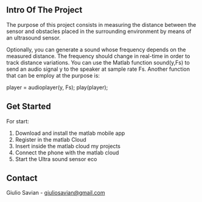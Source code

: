 

<!-- INTRODUCTION OF THE PROJECT -->
## Intro Of The Project

The purpose of this project consists in measuring the distance between the sensor and obstacles placed in the surrounding environment by means of an ultrasound sensor. 

Optionally, you can generate a sound whose frequency depends on the measured distance. The frequency should change in real-time in order to track distance variations. You can use the Matlab function sound(y,Fs) to send an audio signal y to the speaker at sample rate Fs. Another function that can be employ at the purpose is: 

player = audioplayer(y, Fs);
play(player);

<!-- Get started -->
## Get Started

For start:
1. Download and install the matlab mobile app
2. Register in the matlab Cloud 
3. Insert inside the matlab cloud my projects
4. Connect the phone with the matlab cloud
5. Start the Ultra sound sensor eco
## Contact

Giulio Savian  - giuliosavian@gmail.com

<!--Project Link: [https://github.com/your_username/repo_name](https://github.com/your_username/repo_name)-->

